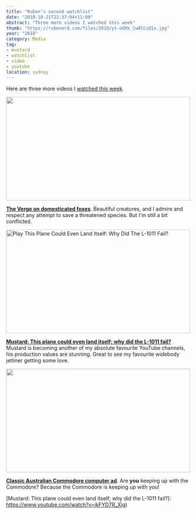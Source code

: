 ```yaml
---
title: "Ruben’s second watchlist"
date: "2018-10-21T21:37:04+11:00"
abstract: "Three more videos I watched this week"
thumb: "https://rubenerd.com/files/2018/yt-oGMx_Cw0lCc@1x.jpg"
year: "2018"
category: Media
tag:
- mustard
- watchlist
- video
- youtube
location: sydney
---
```

Here are three more videos I [watched this week].

<p><a href="https://www.youtube.com/watch?v=4dwjS_eI-lQ"><img src="https://rubenerd.com/files/2018/yt-4dwjS_eI-lQ@1x.jpg" srcset="https://rubenerd.com/files/2018/yt-4dwjS_eI-lQ@1x.jpg 1x, https://rubenerd.com/files/2018/yt-4dwjS_eI-lQ@2x.jpg 2x" alt="" style="width:500px; height:281px;" /></a></p>

**[The Verge on domesticated foxes](https://www.youtube.com/watch?v=4dwjS_eI-lQ)**. Beautiful creatures, and I admire and respect any attempt to save a threatened species. But I'm still a bit conflicted.

<p><a href=https://www.youtube.com/watch?v=jkFYD7R_Xig title="Play This Plane Could Even Land Itself: Why Did The L-1011 Fail?"><img src="https://rubenerd.com/files/2018/yt-jkFYD7R_Xig@1x.jpg" srcset="https://rubenerd.com/files/2018/yt-jkFYD7R_Xig@1x.jpg 1x, https://rubenerd.com/files/2018/yt-jkFYD7R_Xig@2x.jpg 2x" alt="Play This Plane Could Even Land Itself: Why Did The L-1011 Fail?" style="width:500px;height:281px;" /></a></p>

**[Mustard: This plane could even land itself; why did the L-1011 fail?](https://www.youtube.com/watch?v=jkFYD7R_Xig)** Mustard is becoming another of my absolute favourite YouTube channels, his production values are stunning. Great to see my favourite widebody jetliner getting some love.

<p><a href="https://www.youtube.com/watch?v=oGMx_Cw0lCc"><img src="https://rubenerd.com/files/2018/yt-oGMx_Cw0lCc@1x.jpg" srcset="https://rubenerd.com/files/2018/yt-oGMx_Cw0lCc@1x.jpg 1x, https://rubenerd.com/files/2018/yt-oGMx_Cw0lCc@2x.jpg 2x" alt="" style="width:500px; height:281px;" /></a></p>

**[Classic Australian Commodore computer ad](https://www.youtube.com/watch?v=oGMx_Cw0lCc)**. Are **you** keeping up with the Commodore? Because the Commodore is keeping up with you!

[watched this week]: https://rubenerd.com/tag/watchlist/
[Mustard: This plane could even land itself; why did the L-1011 fail?]: https://www.youtube.com/watch?v=jkFYD7R_Xig)

